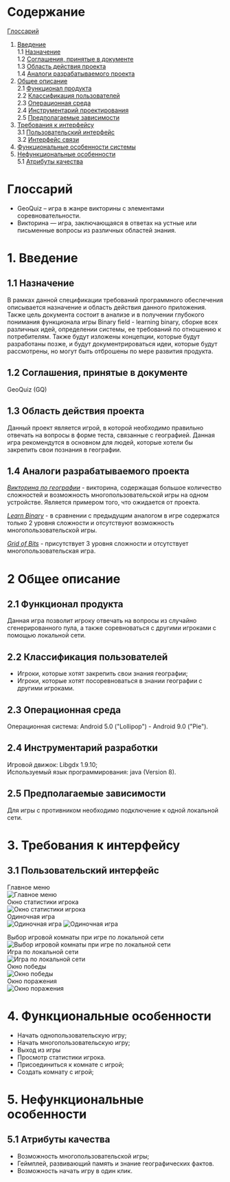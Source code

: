 # Содержание
[Глоссарий](#Глоссарий)  
1. [Введение](#Введение)  
1.1 [Назначение](#Назначение)  
1.2 [Соглашения, принятые в документе](#Соглашения-принятые-в-документе)  
1.3 [Область действия проекта](#Область-действия-проекта)  
1.4 [Аналоги разрабатываемого проекта](#Аналоги-разрабатываемого-проекта)  
2. [Общее описание](#Общее-описание)  
2.1 [Функционал продукта](#Функционал-продукта)  
2.2 [Классификация пользователей](#Классификация-пользователей)  
2.3 [Операционная среда](#Операционная-среда)  
2.4 [Инструментарий проектирования](#Инструментарий-проектирования)  
2.5 [Предполагаемые зависимости](#Предполагаемые-зависимости)  
3. [Требования к интерфейсу](#Требования-к-интерфейсу)  
3.1 [Пользовательский интерфейс](#Пользовательский-интерфейс)  
3.2 [Интерфейс связи](#Интерфейс-связи)  
4. [Функциональные особенности системы](#Функциональные-особенности-системы)  
5. [Нефункциональные особенности](#Нефункциональные-особенности)  
5.1 [Атрибуты качества](#Атрибуты-качества)

# Глоссарий 
- GeoQuiz – игра в жанре викторины с элементами соревновательности.   
- Викторина — игра, заключающаяся в ответах на устные или письменные вопросы из различных областей знания.

# 1. Введение

## 1.1 Назначение 
В рамках данной спецификации требований программного обеспечения описывается назначение и область действия данного приложения. Также цель документа состоит в анализе и в получении глубокого понимания функционала игры Binary field - learning binary, сборке всех различных идей, определении системы, ее требований по отношению к потребителям. Также будут изложены концепции, которые будут разработаны позже, и будут документрироваться идеи, которые будут рассмотрены, но могут быть отброшены по мере развития продукта.

## 1.2 Соглашения, принятые в документе
GeoQuiz (GQ) 

## 1.3 Область действия проекта
Данный проект является игрой, в которой необходимо правильно отвечать на вопросы в форме теста, связанные с географией. Данная игра рекомендутся в основном для людей, которые хотели бы закрепить свои познания в географии.

## 1.4 Аналоги разрабатываемого проекта
*[Викторина по географии](https://play.google.com/store/apps/details?id=com.geographyquiz.triviagames)* - викторина, содержащая большое количество сложностей и возможность многопользовательской игры на одном устройстве. Является примером того, что ожидается от проекта.

*[Learn Binary](https://play.google.com/store/apps/details?id=com.codefeverr.binarygame&hl=en_ru)* - в сравнении с предыдущим аналогом в игре содержатся только 2 уровня сложности и отсутствуют возможность многопользовательской игры.

*[Grid of Bits](https://play.google.com/store/apps/details?id=com.franzsarmiento.gridofbits&hl=ru)* - присутствует 3 уровня сложности и отсутствует многопользовательская игра.

# 2 Общее описание

## 2.1 Функционал продукта  
Данная игра позволит игроку отвечать на вопросы из случайно сгенерированного пула, а также соревноваться с другими игроками с помощью локальной сети.

## 2.2 Классификация пользователей 
 - Игроки, которые хотят закрепить свои знания географии;
 - Игроки, которые хотят посоревноваться в знании географии с другими игроками.

## 2.3 Операционная среда
Операционная система: Android 5.0 ("Lollipop") - Android 9.0 ("Pie").

## 2.4 Инструментарий разработки
Игровой движок: Libgdx 1.9.10;  
Используемый язык программирования: java (Version 8).

## 2.5 Предполагаемые зависимости 
Для игры с противником необходимо подключение к одной локальной сети.

# 3. Требования к интерфейсу

## 3.1 Пользовательский интерфейс  
Главное меню  
![Главное меню](https://github.com/RuslanGitelman/GeoQuiz/blob/master/Mockups/MainMenu.png)    
Окно статистики игрока  
![Окно статистики игрока](https://github.com/RuslanGitelman/GeoQuiz/blob/master/Mockups/Statistics.png)  
Одиночная игра  
![Одиночная игра](https://github.com/RuslanGitelman/GeoQuiz/blob/master/Mockups/SingleGameRound.png)
![Одиночная игра](https://github.com/RuslanGitelman/GeoQuiz/blob/master/Mockups/RightAnswer.png)

Выбор игровой комнаты при игре по локальной сети    
![Выбор игровой комнаты при игре по локальной сети](https://github.com/RuslanGitelman/GeoQuiz/blob/master/Mockups/LANGameRooms.png)  
Игра по локальной сети  
![Игра по локальной сети](https://github.com/RuslanGitelman/GeoQuiz/blob/master/Mockups/BattleRound.png)  
Окно победы  
![Окно победы](https://github.com/RuslanGitelman/GeoQuiz/blob/master/Mockups/Victory.png)  
Окно поражения  
![Окно поражения](https://github.com/RuslanGitelman/GeoQuiz/blob/master/Mockups/Losing.png)  

# 4. Функциональные особенности 
 - Начать однопользовательскую игру;
 - Начать многопользовательскую игру;
 - Выход из игры
 - Просмотр статистики игрока.
 - Присоединиться к комнате с игрой;
 - Создать комнату с игрой;

# 5. Нефункциональные особенности  

## 5.1 Атрибуты качества   

- Возможность многопользовательской игры;
- Геймплей, развивающий память и знание географических фактов.
- Возможность начать игру в один клик.
